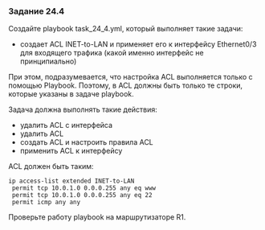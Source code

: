 ### Задание 24.4

Создайте playbook task_24_4.yml, который выполняет такие задачи:
* создает ACL INET-to-LAN и применяет его к интерфейсу Ethernet0/3 для входящего трафика
  (какой именно интерфейс не принципиально)

При этом, подразумевается, что настройка ACL выполняется только с помощью Playbook.
Поэтому, в ACL должны быть только те строки, которые указаны в задаче playbook.

Задача должна выполнять такие действия:
* удалить ACL с интерфейса
* удалить ACL
* создать ACL и настроить правила ACL
* применить ACL к интерфейсу

ACL должен быть таким:
```
ip access-list extended INET-to-LAN
 permit tcp 10.0.1.0 0.0.0.255 any eq www
 permit tcp 10.0.1.0 0.0.0.255 any eq 22
 permit icmp any any
```

Проверьте работу playbook на маршрутизаторе R1.

